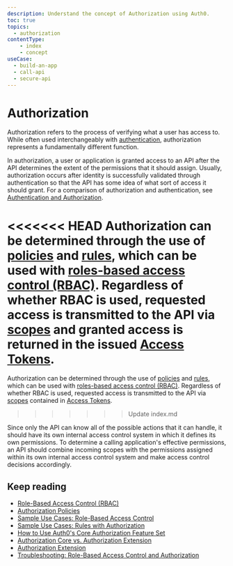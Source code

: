 ```yaml
---
description: Understand the concept of Authorization using Auth0.
toc: true
topics:
  - authorization
contentType: 
    - index
    - concept
useCase:
  - build-an-app
  - call-api
  - secure-api
---
```

# Authorization

Authorization refers to the process of verifying what a user has access to. While often used interchangeably with [authentication](/authentication-auth/current), authorization represents a fundamentally different function. 

In authorization, a user or application is granted access to an API after the API determines the extent of the permissions that it should assign. Usually, authorization occurs after identity is successfully validated through authentication so that the API has some idea of what sort of access it should grant. For a comparison of authorization and authentication, see [Authentication and Authorization](/authorization/concepts/authz-and-authn).

<<<<<<< HEAD
Authorization can be determined through the use of [policies](/authorization/concepts/policies) and [rules](/authorization/concepts/authz-rules), which can be used with [roles-based access control (RBAC)](/authorization/concepts/rbac). Regardless of whether RBAC is used, requested access is transmitted to the API via [scopes](/scopes) and granted access is returned in the issued [Access Tokens](/tokens/overview-access-tokens).
=======
Authorization can be determined through the use of [policies](/authorization/concepts/policies) and [rules](/authorization/concepts/authz-rules), which can be used with [roles-based access control (RBAC)](/authorization/concepts/rbac). Regardless of whether RBAC is used, requested access is transmitted to the API via [scopes](/scopes) contained in [Access Tokens](/tokens/overview-access-tokens).
>>>>>>> Update index.md

Since only the API can know all of the possible actions that it can handle, it should have its own internal access control system in which it defines its own permissions. To determine a calling application's effective permissions, an API should combine incoming scopes with the permissions assigned within its own internal access control system and make access control decisions accordingly.

## Keep reading

- [Role-Based Access Control (RBAC)](/authorization/concepts/rbac)
- [Authorization Policies](/authorization/concepts/policies)
- [Sample Use Cases: Role-Based Access Control](/authorization/concepts/sample-use-cases-rbac)
- [Sample Use Cases: Rules with Authorization](/authorization/concepts/sample-use-cases-rules)
- [How to Use Auth0's Core Authorization Feature Set](/authorization/guides/how-to)
- [Authorization Core vs. Authorization Extension](/authorization/concepts/core-vs-extension)
- [Authorization Extension](/extensions/authorization-extension)
- [Troubleshooting: Role-Based Access Control and Authorization](/authorization/concepts/troubleshooting)
